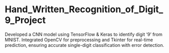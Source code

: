 # Hand_Written_Recognition_of_Digit_9_Project
Developed a CNN model using TensorFlow &amp; Keras to identify digit ‘9’ from MNIST. Integrated OpenCV for preprocessing and Tkinter for real-time prediction, ensuring accurate single-digit classification with error detection.
